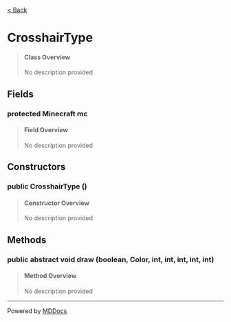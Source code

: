 [< Back](README.md)
# CrosshairType #
>#### Class Overview ####
>No description provided
## Fields ##
### protected Minecraft mc ###
>#### Field Overview ####
>No description provided
>
## Constructors ##
### public CrosshairType () ###
>#### Constructor Overview ####
>No description provided
>
## Methods ##
### public abstract void draw (boolean, Color, int, int, int, int, int) ###
>#### Method Overview ####
>No description provided
>

---
Powered by [MDDocs](https://github.com/VRCube/MDDocs)